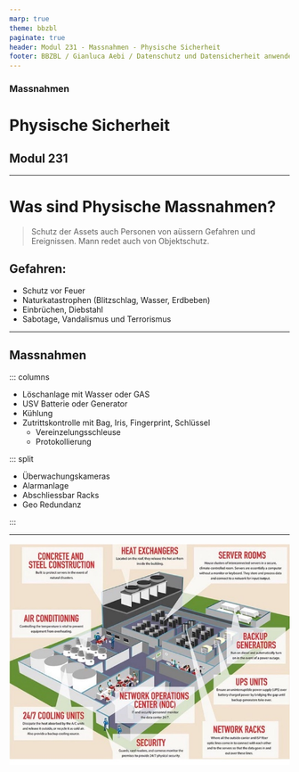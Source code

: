 ```yaml
---
marp: true
theme: bbzbl
paginate: true
header: Modul 231 - Massnahmen - Physische Sicherheit
footer: BBZBL / Gianluca Aebi / Datenschutz und Datensicherheit anwenden
---
```


<!-- _class: big center -->
### Massnahmen
# Physische Sicherheit
## Modul 231

---
# Was sind Physische Massnahmen?
> Schutz der Assets auch Personen von aüssern Gefahren und Ereignissen.
> Mann redet auch von Objektschutz.

## Gefahren:
- Schutz vor Feuer
- Naturkatastrophen (Blitzschlag, Wasser, Erdbeben)
- Einbrüchen, Diebstahl
- Sabotage, Vandalismus und Terrorismus

---
## Massnahmen
::: columns
- Löschanlage mit Wasser oder GAS
- USV Batterie oder Generator 
- Kühlung
- Zutrittskontrolle mit Bag, Iris, Fingerprint, Schlüssel
    - Vereinzelungsschleuse
    - Protokollierung

::: split
- Überwachungskameras
- Alarmanlage
- Abschliessbar Racks
- Geo Redundanz

:::

---

[![Data Center](../images/datacenter.jpg)](https://www.akcp.com/blog/introduction-to-international-data-center-standards/)